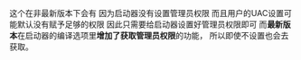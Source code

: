 
这个在非最新版本下会有 因为启动器没有设置管理员权限 而且用户的UAC设置可能默认没有赋予足够的权限 因此只需要给启动器设置好管理员权限即可 而**最新版本**在启动器的编译选项里**增加了获取管理员权限**的功能， 所以即使不设置也会去获取。


